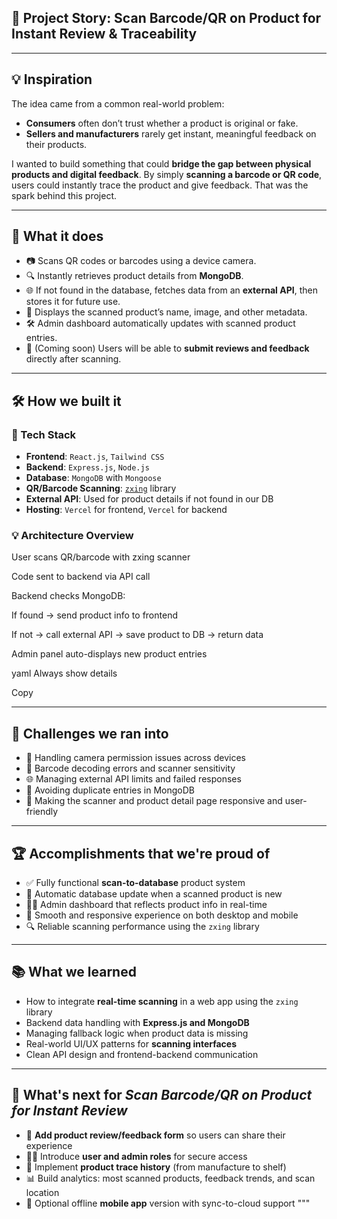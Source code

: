 ## 📘 Project Story: Scan Barcode/QR on Product for Instant Review & Traceability

---

## 💡 Inspiration

The idea came from a common real-world problem:

- **Consumers** often don’t trust whether a product is original or fake.
- **Sellers and manufacturers** rarely get instant, meaningful feedback on their products.

I wanted to build something that could **bridge the gap between physical products and digital feedback**. By simply **scanning a barcode or QR code**, users could instantly trace the product and give feedback. That was the spark behind this project.

---

## 🚀 What it does

- 📷 Scans QR codes or barcodes using a device camera.
- 🔍 Instantly retrieves product details from **MongoDB**.
- 🌐 If not found in the database, fetches data from an **external API**, then stores it for future use.
- 📄 Displays the scanned product’s name, image, and other metadata.
- 🛠 Admin dashboard automatically updates with scanned product entries.
- 💬 (Coming soon) Users will be able to **submit reviews and feedback** directly after scanning.

---

## 🛠️ How we built it

### 🔧 Tech Stack

- **Frontend**: `React.js`, `Tailwind CSS`
- **Backend**: `Express.js`, `Node.js`
- **Database**: `MongoDB` with `Mongoose`
- **QR/Barcode Scanning**: [`zxing`](https://github.com/zxing-js/library) library
- **External API**: Used for product details if not found in our DB
- **Hosting**: `Vercel` for frontend, `Vercel` for backend

### 💡 Architecture Overview

User scans QR/barcode with zxing scanner

Code sent to backend via API call

Backend checks MongoDB:

If found → send product info to frontend

If not → call external API → save product to DB → return data

Admin panel auto-displays new product entries

yaml
Always show details

Copy

---


## 🧩 Challenges we ran into

- 📸 Handling camera permission issues across devices
- 🧠 Barcode decoding errors and scanner sensitivity
- 🌐 Managing external API limits and failed responses
- 🔄 Avoiding duplicate entries in MongoDB
- 🎨 Making the scanner and product detail page responsive and user-friendly

---


## 🏆 Accomplishments that we're proud of

- ✅ Fully functional **scan-to-database** product system
- 🔄 Automatic database update when a scanned product is new
- 🧑‍💼 Admin dashboard that reflects product info in real-time
- 📱 Smooth and responsive experience on both desktop and mobile
- 🔍 Reliable scanning performance using the `zxing` library

---


## 📚 What we learned

- How to integrate **real-time scanning** in a web app using the `zxing` library
- Backend data handling with **Express.js and MongoDB**
- Managing fallback logic when product data is missing
- Real-world UI/UX patterns for **scanning interfaces**
- Clean API design and frontend-backend communication

---


## 🔮 What's next for *Scan Barcode/QR on Product for Instant Review*

- 💬 **Add product review/feedback form** so users can share their experience
- 🧑‍⚖️ Introduce **user and admin roles** for secure access
- 📍 Implement **product trace history** (from manufacture to shelf)
- 📊 Build analytics: most scanned products, feedback trends, and scan location
- 📱 Optional offline **mobile app** version with sync-to-cloud support
"""